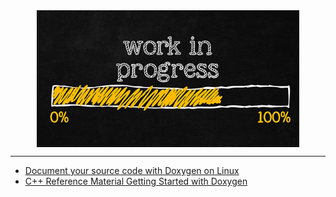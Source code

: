 <!--
Maintainer:   jeffskinnerbox@yahoo.com / www.jeffskinnerbox.me
Version:      0.0.0
-->


<div align="center">
<img src="https://raw.githubusercontent.com/jeffskinnerbox/blog/main/content/images/banners-bkgrds/work-in-progress.jpg" title="These materials require additional work and are not ready for general use." align="center" width=420px height=219px>
</div>


-----



* [Document your source code with Doxygen on Linux](https://opensource.com/article/22/5/document-source-code-doxygen-linux)
* [C++ Reference Material Getting Started with Doxygen](https://cs.smu.ca/~porter/csc/common_341_342/doxygen/doxygen_info.html)

